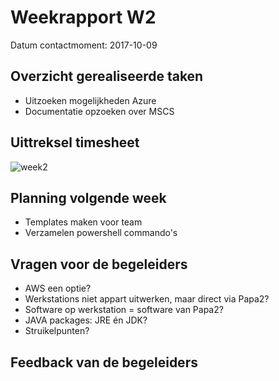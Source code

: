 # Weekrapport W2

Datum contactmoment: 2017-10-09

## Overzicht gerealiseerde taken
- Uitzoeken mogelijkheden Azure
- Documentatie opzoeken over MSCS

## Uittreksel timesheet
![week2](https://user-images.githubusercontent.com/17174539/31336534-913ddadc-acf7-11e7-952e-bb23515a32b2.png)

## Planning volgende week
- Templates maken voor team
- Verzamelen powershell commando's

## Vragen voor de begeleiders
- AWS een optie?
- Werkstations niet appart uitwerken, maar direct via Papa2?
- Software op werkstation = software van Papa2?
- JAVA packages: JRE én JDK?
- Struikelpunten?

## Feedback van de begeleiders


